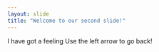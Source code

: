 ```yaml
---
layout: slide
title: "Welcome to our second slide!"
---
```

I have got a feeling
Use the left arrow to go back!
